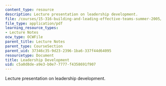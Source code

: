 ```yaml
---
content_type: resource
description: Lecture presentation on leadership development.
file: /courses/15-316-building-and-leading-effective-teams-summer-2005/c5a0d8dea9e3b0e77777f4358691f907_leader_dev.pdf
file_type: application/pdf
learning_resource_types:
- Lecture Notes
ocw_type: OCWFile
parent_title: Lecture Notes
parent_type: CourseSection
parent_uid: 37346c35-9d23-2396-1ba6-337f44d64095
resourcetype: Document
title: Leadership Development
uid: c5a0d8de-a9e3-b0e7-7777-f4358691f907
---
```

Lecture presentation on leadership development.

